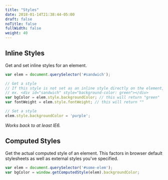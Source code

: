 ```yaml
---
title: "Styles"
date: 2018-01-14T21:38:44-05:00
draft: false
noTitle: false
fullWidth: false
weight: 40
---
```


## Inline Styles

Get and set inline styles for an element.

```javascript
var elem = document.querySelector('#sandwich');

// Get a style
// If this style is not set as an inline style directly on the element, it returns an empty string
// ex. <div id="sandwich" style="background-color: green"></div>
var bgColor = elem.style.backgroundColor; // this will return "green"
var fontWeight = elem.style.fontWeight; // this will return ""

// Set a style
elem.style.backgroundColor = 'purple';
```

*Works back to at least IE6.*



## Computed Styles

Get the actual computed style of an element. This factors in browser default stylesheets as well as external styles you've specified.

```javascript
var elem = document.querySelector('#some-elem');
var bgColor = window.getComputedStyle(elem).backgroundColor;
```